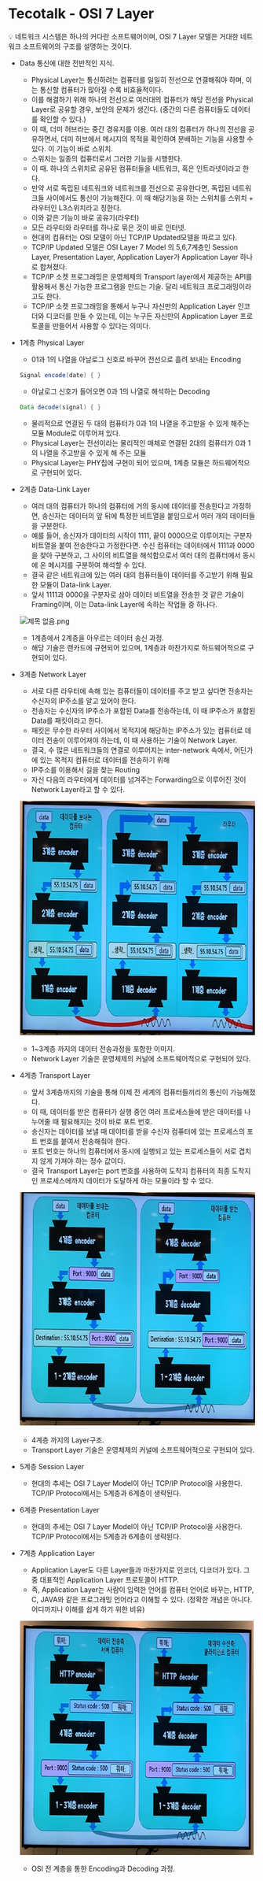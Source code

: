 # Tecotalk - OSI 7 Layer

<aside>
💡 네트워크 시스템은 하나의 커다란 소프트웨어이며, OSI 7 Layer 모델은 거대한 네트워크 소프트웨어의 구조를 설명하는 것이다.

</aside>

- Data 통신에 대한 전반적인 지식.
    - Physical Layer는 통신하려는 컴퓨터를 일일히 전선으로 연결해줘야 하며, 이는 통신할 컴퓨터가 많아질 수록 비효율적이다.
    - 이를 해결하기 위해 하나의 전선으로 여러대의 컴퓨터가 해당 전선을 Physical Layer로 공유할 경우, 보안의 문제가 생긴다. (중간의 다른 컴퓨터들도 데이터를 확인할 수 있다.)
    - 이 때, 더미 허브라는 중간 경유지를 이용. 여러 대의 컴퓨터가 하나의 전선을 공유하면서, 더미 허브에서 메시지의 목적을 확인하여 분배하는 기능을 사용할 수 있다. 이 기능이 바로 스위치.
    - 스위치는 일종의 컴퓨터로서 그러한 기능을 시행한다.
    - 이 때. 하나의 스위치로 공유된 컴퓨터들을 네트워크, 혹은 인트라넷이라고 한다.
    - 만약 서로 독립된 네트워크와 네트워크를 전선으로 공유한다면, 독립된 네트워크들 사이에서도 통신이 가능해진다. 이 때 해당기능을 하는 스위치를 스위치 + 라우터인 L3스위치라고 칭한다.
    - 이와 같은 기능이 바로 공유기(라우터)
    - 모든 라우터와 라우터를 하나로 묶은 것이 바로 인터넷.
    - 현대의 컴퓨터는 OSI 모델이 아닌 TCP/IP Updated모델을 따르고 있다.
    - TCP/IP Updated 모델은 OSI Layer 7 Model 의 5,6,7계층인 Session Layer, Presentation Layer, Application Layer가 Application Layer 하나로 합쳐졌다.
    - TCP/IP 소켓 프로그래밍은 운영체제의 Transport layer에서 제공하는 API를 활용해서 통신 가능한 프로그램을 만드는 기술. 달리 네트워크 프로그래밍이라고도 한다.
    - TCP/IP 소켓 프로그래밍을 통해서 누구나 자신만의 Application Layer 인코더와 디코더를 만들 수 있는데, 이는 누구든 자신만의 Application Layer 프로토콜을 만들어서 사용할 수 있다는 의미다.
- 1계층 Physical Layer
    - 01과 1의 나열을 아날로그 신호로 바꾸어 전선으로 흘려 보내는 Encoding
    
    ```java
    Signal encode(date) { }
    ```
    
    - 아날로그 신호가 들어오면 0과 1의 나열로 해석하는 Decoding
    
    ```java
    Data decode(signal) { }
    ```
    
    - 물리적으로 연결된 두 대의 컴퓨터가 0과 1의 나열을 주고받을 수 있게 해주는 모듈 Module로 이루어져 있다.
    - Physical Layer는 전선이라는 물리적인 매체로 연결된 2대의 컴퓨터가 0과 1의 나열을 주고받을 수 있게 해 주는 모듈
    - Physical Layer는 PHY칩에 구현이 되어 있으며, 1계층 모듈은 하드웨어적으로 구현되어 있다.
- 2계층 Data-Link Layer
    - 여러 대의 컴퓨터가 하나의 컴퓨터에 거의 동시에 데이터를 전송한다고 가정하면, 송신자는 데이터의 앞 뒤에 특정한 비트열을 붙임으로서 여러 개의 데이터들을 구분한다.
    - 예를 들어, 송신자가 데이터의 시작이 1111, 끝이 0000으로 이루어지는 구분자 비트열을 붙여 전송한다고 가정한다면. 수신 컴퓨터는 데이터에서 1111과 0000을 찾아 구분하고, 그 사이의 비트열을 해석함으로서 여러 대의 컴퓨터에서 동시에 온 메시지를 구분하여 해석할 수 있다.
    - 결국 같은 네트워크에 있는 여러 대의 컴퓨터들이 데이터를 주고받기 위해 필요한 모듈이 Data-link Layer.
    - 앞서 1111과 0000을 구분자로 삼아 데이터 비트열을 전송한 것 같은 기술이 Framing이며, 이는 Data-link Layer에 속하는 작업들 중 하나다.
    
    ![제목 없음.png](Tecotalk%20-%20OSI%207%20Layer%208a6234b4d2594499bda0f79173265d18/%EC%A0%9C%EB%AA%A9_%EC%97%86%EC%9D%8C.png)
    
    - 1계층에서 2계층을 아우르는 데이터 송신 과정.
    - 해당 기술은 랜카드에 규현되어 있으며, 1계층과 마찬가지로 하드웨어적으로 구현되어 있다.
- 3계층 Network Layer
    - 서로 다른 라우터에 속해 있는 컴퓨터들이 데이터를 주고 받고 싶다면 전송자는 수신자의 IP주소를 알고 있어야 한다.
    - 전송자는 수신자의 IP주소가 포함된 Data를 전송하는데, 이 때 IP주소가 포함된 Data를 패킷이라고 한다.
    - 패킷은 무수한 라우터 사이에서 목적지에 해당하는 IP주소가 있는 컴퓨터로 데이터 전송이 이루어져야 하는데, 이 때 사용하는 기술이 Network Layer.
    - 결국, 수 많은 네트워크들의 연결로 이루어지는 inter-network 속에서, 어딘가에 있는 목적지 컴퓨터로 데이터를 전송하기 위해
    - IP주소를 이용해서 길을 찾는 Routing
    - 자신 다음의 라우터에게 데이터를 넘겨주는 Forwarding으로 이루어진 것이 Network Layer라고 할 수 있다.
    
    ![1.png](Tecotalk%20-%20OSI%207%20Layer%208a6234b4d2594499bda0f79173265d18/1.png)
    
    - 1~3계층 까지의 데이터 전송과정을 포함한 이미지.
    - Network Layer 기술은 운영체제의 커널에 소프트웨어적으로 구현되어 있다.
- 4계층 Transport Layer
    - 앞서 3계층까지의 기술을 통해 이제 전 세계의 컴퓨터들끼리의 통신이 가능해졌다.
    - 이 때, 데이터를 받은 컴퓨터가 실행 중인 여러 프로세스들에 받은 데이터를 나누어줄 때 필요해지는 것이 바로 포트 번호.
    - 송신자는 데이터를 보낼 때 데이터를 받을 수신자 컴퓨터에 있는 프로세스의 포트 번호를 붙여서 전송해줘야 한다.
    - 포트 번호는 하나의 컴퓨터에서 동시에 실행되고 있는 프로세스들이 서로 겹치지 않게 가져야 하는 정수 값이다.
    - 결국 Transport Layer는 port 번호를 사용하여 도착지 컴퓨터의 최종 도착지인 프로세스에까지 데이터가 도달하게 하는 모듈이라 할 수 있다.
    
    ![2.png](Tecotalk%20-%20OSI%207%20Layer%208a6234b4d2594499bda0f79173265d18/2.png)
    
    - 4계층 까지의 Layer구조.
    - Transport Layer 기술은 운영체제의 커널에 소프트웨어적으로 구현되어 있다.
- 5계층 Session Layer
    - 현대의 추세는 OSI 7 Layer Model이 아닌 TCP/IP Protocol을 사용한다. TCP/IP Protocol에서는 5계층과 6계층이 생략된다.
- 6계층 Presentation Layer
    - 현대의 추세는 OSI 7 Layer Model이 아닌 TCP/IP Protocol을 사용한다. TCP/IP Protocol에서는 5계층과 6계층이 생략된다.
- 7계층 Application Layer
    - Application Layer도 다른 Layer들과 마찬가지로 인코더, 디코더가 있다. 그 중 대표적인 Application Layer 프로토콜이 HTTP.
    - 즉, Application Layer는 사람이 입력한 언어를 컴퓨터 언어로 바꾸는,  HTTP, C, JAVA와 같은 프로그래밍 언어라고 이해할 수 있다. (정확한 개념은 아니다. 어디까지나 이해를 쉽게 하기 위한 비유)
    
    ![3.png](Tecotalk%20-%20OSI%207%20Layer%208a6234b4d2594499bda0f79173265d18/3.png)
    
    - OSI 전 계층을 통한 Encoding과 Decoding 과정.